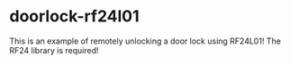 # doorlock-rf24l01
This is an example of remotely unlocking a door lock using RF24L01! The RF24 library is required!


